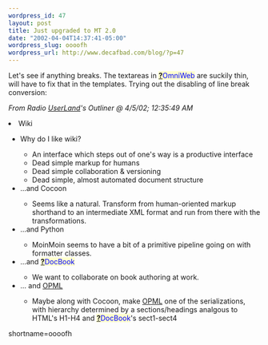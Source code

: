 ```yaml
--- 
wordpress_id: 47
layout: post
title: Just upgraded to MT 2.0
date: "2002-04-04T14:37:41-05:00"
wordpress_slug: oooofh
wordpress_url: http://www.decafbad.com/blog/?p=47
---
```

Let's see if anything breaks.   The textareas in <span style='background : #FFFFCE;'><a href="http://www.decafbad.com/twiki/bin/edit/Main/OmniWeb?topicparent=Main.FilterData"><b>?</b></a><font color="#0000FF">OmniWeb</font></span> are suckily thin, will have to fix that in the templates.  Trying out the disabling of line break conversion:<br>
<p><i>From Radio <a href="http://www.decafbad.com/twiki/bin/view/Main/UserLand">UserLand</a>'s Outliner @ 4/5/02; 12:35:49 AM</i></p>
<li>Wiki</li>
   <ul>
   <li>Why do I like wiki?</li>
      <ul>
      <li>An interface which steps out of one's way is a productive interface</li>
      <li>Dead simple markup for humans</li>
      <li>Dead simple collaboration &amp; versioning</li>
      <li>Dead simple, almost automated document structure</li>
      </ul>
   <li>...and Cocoon</li>
      <ul>
      <li>Seems like a natural.  Transform from human-oriented markup shorthand to an intermediate XML format and run from there with the transformations.</li>
      </ul>
   <li>...and Python</li>
      <ul>
      <li>MoinMoin seems to have a bit of a primitive pipeline going on with formatter classes.</li>
      </ul>
   <li>...and <span style='background : #FFFFCE;'><a href="http://www.decafbad.com/twiki/bin/edit/Main/DocBook?topicparent=Main.FilterData"><b>?</b></a><font color="#0000FF">DocBook</font></span></li>
      <ul>
      <li>We want to collaborate on book authoring at work.</li>
      </ul>
   <li>... and <a href="http://www.decafbad.com/twiki/bin/view/Main/OPML">OPML</a></li>
      <ul>
      <li>Maybe along with Cocoon, make <a href="http://www.decafbad.com/twiki/bin/view/Main/OPML">OPML</a> one of the serializations, with hierarchy determined by a sections/headings analgous to HTML's H1-H4 and <span style='background : #FFFFCE;'><a href="http://www.decafbad.com/twiki/bin/edit/Main/DocBook?topicparent=Main.FilterData"><b>?</b></a><font color="#0000FF">DocBook</font></span>'s sect1-sect4</li>
      </ul>
   </ul>
<!--more-->
shortname=oooofh
